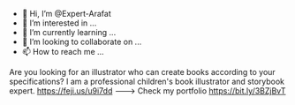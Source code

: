 - 👋 Hi, I’m @Expert-Arafat
- 👀 I’m interested in ...
- 🌱 I’m currently learning ...
- 💞️ I’m looking to collaborate on ...
- 📫 How to reach me ...

<!---
Expert-Arafat/Expert-Arafat is a ✨ special ✨ repository because its `README.md` (this file) appears on your GitHub profile.
You can click the Preview link to take a look at your changes.
--->
Are you looking for an illustrator who can create books according to your specifications? I am a professional children's book illustrator and storybook expert.
https://feji.us/u9i7dd
--->
Check my portfolio
https://bit.ly/3BZjBvT
